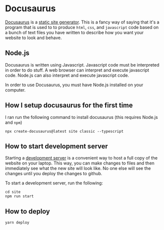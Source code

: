 # Docusaurus

[Docusaurus](https://docusaurus.io/) is a [static site generator](https://en.wikipedia.org/wiki/Static_site_generator). This is a fancy way of saying that it's a program that is used to to produce `html`, `css`, and `javascript` code based on a bunch of text files you have written to describe how you want your website to look and behave. 

## Node.js

Docusaurus is written using Javascript. Javascript code must be interpreted in order to do stuff. A web browser can interpret and execute javascript code. Node.js can also interpret and execute javascript code. 

In order to use Docusaurus, you must have Node.js installed on your computer. 

## How I setup docusaurus for the first time

I ran run the following command to install docusaurus (this requires Node.js and `npm`)

```
npx create-docusaurus@latest site classic --typescript
```

## How to start development server

Starting a [development server](https://docusaurus.io/docs/installation#running-the-development-server) is a convenient way to host a full copy of the website on your laptop. This way, you can make changes to files and then immediately see what the new site will look like. No one else will see the changes until you deploy the changes to github.

To start a development server, run the following: 

```
cd site
npm run start
```


## How to deploy

```
yarn deploy
```


